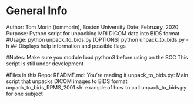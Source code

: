 # General Info
Author: Tom Morin (tommorin), Boston University
Date: February, 2020
Purpose: Python script for unpacking MRI DICOM data into BIDS format
#Usage: 
       python unpack_to_bids.py [OPTIONS]
       python unpack_to_bids.py -h  ## Displays help information and possible flags

#Notes: 
       Make sure you module load python3 before using on the SCC
       This script is still under development

#Files in this Repo:
    README.md: You're reading it
    unpack_to_bids.py: Main script that unpacks DICOM images to BIDS format
    unpack_to_bids_RPMS_2001.sh: example of how to call unpack_to_bids.py for
                                 one subject


